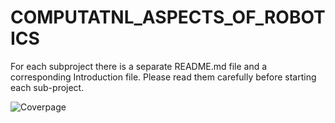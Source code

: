 # COMPUTATNL_ASPECTS_OF_ROBOTICS
For each subproject there is a separate README.md file and a corresponding 
Introduction file. Please read them carefully before starting each sub-project.

![Coverpage](https://i.imgur.com/7ClhQre.png)
